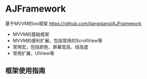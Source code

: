 # AJFramework 
基于MVVM的ios框架 
https://github.com/liangqiang/AJFramework

* MVVM的基础框架
* MVVM的便利扩展，包括常用的ScrollView等
* 常用宏，包括颜色、屏幕宽高、线高度
* 常用扩展，UIView等

## 框架使用指南

